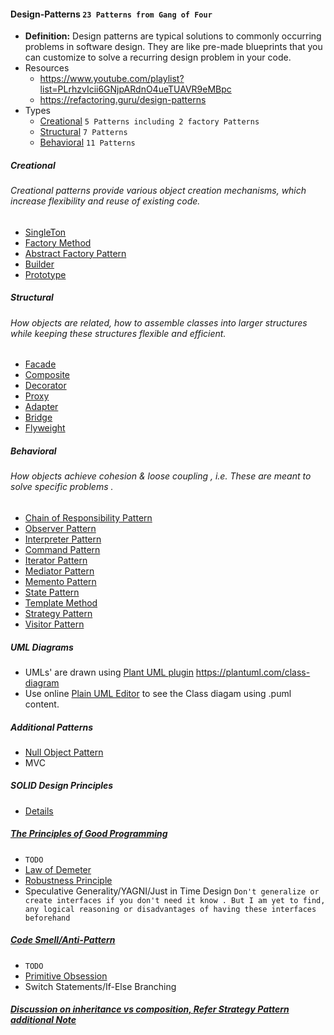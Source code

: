#### Design-Patterns `23 Patterns from Gang of Four`
- **Definition:** Design patterns are typical solutions to commonly occurring problems in software design. They are like pre-made blueprints that you can customize to solve a recurring design problem in your code.
- Resources
    - https://www.youtube.com/playlist?list=PLrhzvIcii6GNjpARdnO4ueTUAVR9eMBpc
    - https://refactoring.guru/design-patterns
- Types
    - [Creational](#creational)  `5 Patterns including 2 factory Patterns`
    - [Structural](#structural)  `7 Patterns`
    - [Behavioral](#behavioral)  `11 Patterns`
    
##### Creational
###### Creational patterns provide various object creation mechanisms, which increase flexibility and reuse of existing code.
- [SingleTon](./src/main/java/Creational/SingleTon)
- [Factory Method](./src/main/java/Creational/Factory)
- [Abstract Factory Pattern](./src/main/java/Creational/AbstractFactory)
- [Builder](./src/main/java/Creational/Builder)
- [Prototype](./src/main/java/Creational/Prototype)

##### Structural
###### How objects are related, how to assemble classes into larger structures while keeping these structures flexible and efficient.
- [Facade   ](./src/main/java/Structural/Facade)	
- [Composite](./src/main/java/Structural/Composite)	
- [Decorator](./src/main/java/Structural/Decorator)	
- [Proxy    ](./src/main/java/Structural/Proxy)	
- [Adapter  ](./src/main/java/Structural/Adapter)	          
- [Bridge   ](./src/main/java/Structural/Bridge)	
- [Flyweight](./src/main/java/Structural/Flyweight)

##### Behavioral
###### How objects achieve cohesion & loose coupling , i.e. These are meant to solve specific problems .
- [Chain of Responsibility Pattern  ](./src/main/java/Behavioral/ChainofResponsibility)
- [Observer Pattern                 ](./src/main/java/Behavioral/Observer)
- [Interpreter Pattern              ](./src/main/java/Behavioral/Interpreter)
- [Command Pattern                  ](./src/main/java/Behavioral/Command)
- [Iterator Pattern                 ](./src/main/java/Behavioral/Iterator)
- [Mediator Pattern                 ](./src/main/java/Behavioral/Mediator)
- [Memento Pattern                  ](./src/main/java/Behavioral/Memento)
- [State Pattern                    ](./src/main/java/Behavioral/State)
- [Template Method                  ](./src/main/java/Behavioral/TemplateMethod)
- [Strategy Pattern                 ](./src/main/java/Behavioral/Strategy)
- [Visitor Pattern					](./src/main/java/Behavioral/Visitor)

##### UML Diagrams
- UMLs' are drawn using [Plant UML plugin](https://plugins.jetbrains.com/plugin/7017-plantuml-integration)
https://plantuml.com/class-diagram
- Use online [Plain UML Editor](https://plantuml-editor.kkeisuke.com/) to see the Class diagam using .puml content.

##### Additional Patterns
- [Null Object Pattern](./src/main/java/NullObject)
- MVC

##### SOLID Design Principles
- [Details](./src/main/java/DesignPrinciples)

##### [The Principles of Good Programming](https://java-design-patterns.com/principles/)
- `TODO`
- [Law of Demeter](./src/main/java/GoodProgrammingPrinciples/LawOfDemeter)
- [Robustness Principle](./src/main/java/GoodProgrammingPrinciples/Robustness)
- Speculative Generality/YAGNI/Just in Time Design `Don't generalize or create interfaces if you don't need it know . But I am yet to find, any logical reasoning or disadvantages of having these interfaces  beforehand`

##### [Code Smell/Anti-Pattern](https://sourcemaking.com/refactoring)
- `TODO`
- [Primitive Obsession](./src/main/java/NullObject)
- Switch Statements/If-Else Branching

##### [Discussion on inheritance vs composition, Refer Strategy Pattern additional Note](https://github.com/pintub/design-patterns/tree/master/src/main/java/Behavioral/Strategy)